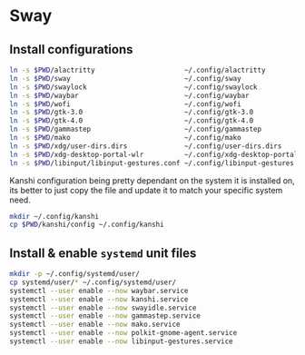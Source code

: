 # Sway

## Install configurations

```sh
ln -s $PWD/alactritty                      ~/.config/alactritty
ln -s $PWD/sway                            ~/.config/sway
ln -s $PWD/swaylock                        ~/.config/swaylock
ln -s $PWD/waybar                          ~/.config/waybar
ln -s $PWD/wofi                            ~/.config/wofi
ln -s $PWD/gtk-3.0                         ~/.config/gtk-3.0
ln -s $PWD/gtk-4.0                         ~/.config/gtk-4.0
ln -s $PWD/gammastep                       ~/.config/gammastep
ln -s $PWD/mako                            ~/.config/mako
ln -s $PWD/xdg/user-dirs.dirs              ~/.config/user-dirs.dirs
ln -s $PWD/xdg-desktop-portal-wlr          ~/.config/xdg-desktop-portal-wlr
ln -s $PWD/libinput/libinput-gestures.conf ~/.config/libinput-gestures.conf
```

Kanshi configuration being pretty dependant on the system it is installed on, its better to just copy the file and update it to match your specific system need.

```sh
mkdir ~/.config/kanshi
cp $PWD/kanshi/config ~/.config/kanshi
```

## Install & enable `systemd` unit files

```sh
mkdir -p ~/.config/systemd/user/
cp systemd/user/* ~/.config/systemd/user/
systemctl --user enable --now waybar.service
systemctl --user enable --now kanshi.service
systemctl --user enable --now swayidle.service
systemctl --user enable --now gammastep.service
systemctl --user enable --now mako.service
systemctl --user enable --now polkit-gnome-agent.service
systemctl --user enable --now libinput-gestures.service
```
